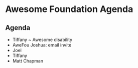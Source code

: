 # Awesome Foundation Agenda

## Agenda

* Tiffany ~ Awesome disability
* AweFou Joshua: email invite
* Joel
* Tiffany
* Matt Chapman

